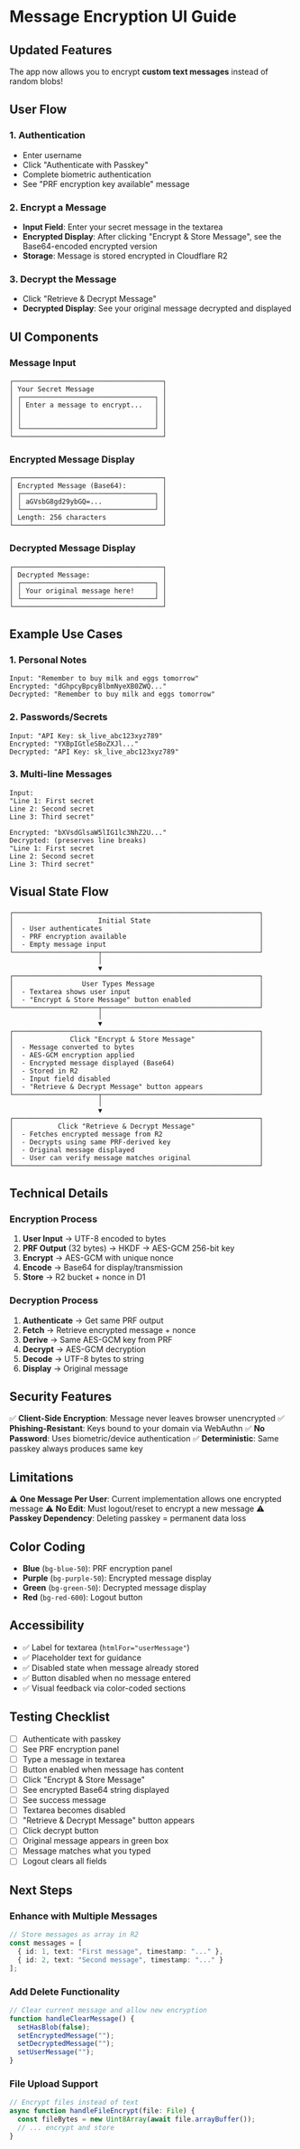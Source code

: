 # Message Encryption UI Guide

## Updated Features

The app now allows you to encrypt **custom text messages** instead of random blobs!

## User Flow

### 1. Authentication
- Enter username
- Click "Authenticate with Passkey"
- Complete biometric authentication
- See "PRF encryption key available" message

### 2. Encrypt a Message
- **Input Field**: Enter your secret message in the textarea
- **Encrypted Display**: After clicking "Encrypt & Store Message", see the Base64-encoded encrypted version
- **Storage**: Message is stored encrypted in Cloudflare R2

### 3. Decrypt the Message
- Click "Retrieve & Decrypt Message"
- **Decrypted Display**: See your original message decrypted and displayed

## UI Components

### Message Input
```
┌─────────────────────────────────────┐
│ Your Secret Message                 │
│ ┌─────────────────────────────────┐ │
│ │ Enter a message to encrypt...   │ │
│ │                                 │ │
│ │                                 │ │
│ └─────────────────────────────────┘ │
└─────────────────────────────────────┘
```

### Encrypted Message Display
```
┌─────────────────────────────────────┐
│ Encrypted Message (Base64):         │
│ ┌─────────────────────────────────┐ │
│ │ aGVsbG8gd29ybGQ=...             │ │
│ └─────────────────────────────────┘ │
│ Length: 256 characters              │
└─────────────────────────────────────┘
```

### Decrypted Message Display
```
┌─────────────────────────────────────┐
│ Decrypted Message:                  │
│ ┌─────────────────────────────────┐ │
│ │ Your original message here!     │ │
│ └─────────────────────────────────┘ │
└─────────────────────────────────────┘
```

## Example Use Cases

### 1. Personal Notes
```
Input: "Remember to buy milk and eggs tomorrow"
Encrypted: "dGhpcyBpcyBlbmNyeXB0ZWQ..."
Decrypted: "Remember to buy milk and eggs tomorrow"
```

### 2. Passwords/Secrets
```
Input: "API Key: sk_live_abc123xyz789"
Encrypted: "YXBpIGtleSBoZXJl..."
Decrypted: "API Key: sk_live_abc123xyz789"
```

### 3. Multi-line Messages
```
Input: 
"Line 1: First secret
Line 2: Second secret
Line 3: Third secret"

Encrypted: "bXVsdGlsaW5lIG1lc3NhZ2U..."
Decrypted: (preserves line breaks)
"Line 1: First secret
Line 2: Second secret
Line 3: Third secret"
```

## Visual State Flow

```
┌─────────────────────────────────────────────────────────────┐
│                     Initial State                           │
│  - User authenticates                                       │
│  - PRF encryption available                                 │
│  - Empty message input                                      │
└─────────────────────┬───────────────────────────────────────┘
                      │
                      ▼
┌─────────────────────────────────────────────────────────────┐
│                 User Types Message                          │
│  - Textarea shows user input                                │
│  - "Encrypt & Store Message" button enabled                 │
└─────────────────────┬───────────────────────────────────────┘
                      │
                      ▼
┌─────────────────────────────────────────────────────────────┐
│              Click "Encrypt & Store Message"                │
│  - Message converted to bytes                               │
│  - AES-GCM encryption applied                               │
│  - Encrypted message displayed (Base64)                     │
│  - Stored in R2                                             │
│  - Input field disabled                                     │
│  - "Retrieve & Decrypt Message" button appears              │
└─────────────────────┬───────────────────────────────────────┘
                      │
                      ▼
┌─────────────────────────────────────────────────────────────┐
│           Click "Retrieve & Decrypt Message"                │
│  - Fetches encrypted message from R2                        │
│  - Decrypts using same PRF-derived key                      │
│  - Original message displayed                               │
│  - User can verify message matches original                 │
└─────────────────────────────────────────────────────────────┘
```

## Technical Details

### Encryption Process
1. **User Input** → UTF-8 encoded to bytes
2. **PRF Output** (32 bytes) → HKDF → AES-GCM 256-bit key
3. **Encrypt** → AES-GCM with unique nonce
4. **Encode** → Base64 for display/transmission
5. **Store** → R2 bucket + nonce in D1

### Decryption Process
1. **Authenticate** → Get same PRF output
2. **Fetch** → Retrieve encrypted message + nonce
3. **Derive** → Same AES-GCM key from PRF
4. **Decrypt** → AES-GCM decryption
5. **Decode** → UTF-8 bytes to string
6. **Display** → Original message

## Security Features

✅ **Client-Side Encryption**: Message never leaves browser unencrypted
✅ **Phishing-Resistant**: Keys bound to your domain via WebAuthn
✅ **No Password**: Uses biometric/device authentication
✅ **Deterministic**: Same passkey always produces same key

## Limitations

⚠️ **One Message Per User**: Current implementation allows one encrypted message
⚠️ **No Edit**: Must logout/reset to encrypt a new message
⚠️ **Passkey Dependency**: Deleting passkey = permanent data loss

## Color Coding

- **Blue** (`bg-blue-50`): PRF encryption panel
- **Purple** (`bg-purple-50`): Encrypted message display
- **Green** (`bg-green-50`): Decrypted message display
- **Red** (`bg-red-600`): Logout button

## Accessibility

- ✅ Label for textarea (`htmlFor="userMessage"`)
- ✅ Placeholder text for guidance
- ✅ Disabled state when message already stored
- ✅ Button disabled when no message entered
- ✅ Visual feedback via color-coded sections

## Testing Checklist

- [ ] Authenticate with passkey
- [ ] See PRF encryption panel
- [ ] Type a message in textarea
- [ ] Button enabled when message has content
- [ ] Click "Encrypt & Store Message"
- [ ] See encrypted Base64 string displayed
- [ ] See success message
- [ ] Textarea becomes disabled
- [ ] "Retrieve & Decrypt Message" button appears
- [ ] Click decrypt button
- [ ] Original message appears in green box
- [ ] Message matches what you typed
- [ ] Logout clears all fields

## Next Steps

### Enhance with Multiple Messages
```typescript
// Store messages as array in R2
const messages = [
  { id: 1, text: "First message", timestamp: "..." },
  { id: 2, text: "Second message", timestamp: "..." }
];
```

### Add Delete Functionality
```typescript
// Clear current message and allow new encryption
function handleClearMessage() {
  setHasBlob(false);
  setEncryptedMessage("");
  setDecryptedMessage("");
  setUserMessage("");
}
```

### File Upload Support
```typescript
// Encrypt files instead of text
async function handleFileEncrypt(file: File) {
  const fileBytes = new Uint8Array(await file.arrayBuffer());
  // ... encrypt and store
}
```
